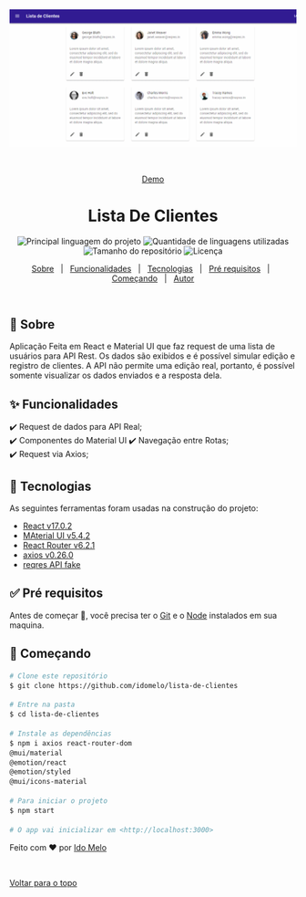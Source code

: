 <div align="center" id="top"> 
  <img src="./lista-de-clientes.gif" alt="Lista De Clientes" width="600"/>

  &#xa0;

  <a href="https://listadeclientes.vercel.app/">Demo</a>
</div>

<h1 align="center">Lista De Clientes</h1>

<p align="center">
  <img alt="Principal linguagem do projeto" src="https://img.shields.io/github/languages/top/idomelo/lista-de-clientes?color=56BEB8">

  <img alt="Quantidade de linguagens utilizadas" src="https://img.shields.io/github/languages/count/idomelo/lista-de-clientes?color=56BEB8">

  <img alt="Tamanho do repositório" src="https://img.shields.io/github/repo-size/idomelo/lista-de-clientes?color=56BEB8">

  <img alt="Licença" src="https://img.shields.io/github/license/idomelo/lista-de-clientes?color=56BEB8">

  <!-- <img alt="Github issues" src="https://img.shields.io/github/issues/idomelo/lista-de-clientes?color=56BEB8" /> -->

  <!-- <img alt="Github forks" src="https://img.shields.io/github/forks/idomelo/lista-de-clientes?color=56BEB8" /> -->

  <!-- <img alt="Github stars" src="https://img.shields.io/github/stars/idomelo/lista-de-clientes?color=56BEB8" /> -->
</p>

<!-- Status -->

<!-- <h4 align="center"> 
	🚧  Lista De Clientes 🚀 Em construção...  🚧
</h4> 

<hr> -->

<p align="center">
  <a href="#dart-sobre">Sobre</a> &#xa0; | &#xa0;
  <a href="#sparkles-funcionalidades">Funcionalidades</a> &#xa0; | &#xa0;
  <a href="#rocket-tecnologias">Tecnologias</a> &#xa0; | &#xa0;
  <a href="#white_check_mark-pré-requesitos">Pré requisitos</a> &#xa0; | &#xa0;
  <a href="#checkered_flag-começando">Começando</a> &#xa0; | &#xa0;
  <a href="https://github.com/idomelo" target="_blank">Autor</a>
</p>

<br>

## :dart: Sobre ##

Aplicação Feita em React e Material UI que faz request de uma lista de usuários para API Rest.
Os dados são exibidos e é possível simular edição e registro de clientes. A API não permite uma edição real, portanto, é possível somente visualizar os dados enviados e a resposta dela.

## :sparkles: Funcionalidades ##

:heavy_check_mark: Request de dados para API Real;\
:heavy_check_mark: Componentes do Material UI
:heavy_check_mark: Navegação entre Rotas;\
:heavy_check_mark: Request via Axios;

## :rocket: Tecnologias ##

As seguintes ferramentas foram usadas na construção do projeto:

- [React v17.0.2](https://pt-br.reactjs.org/)
- [MAterial UI v5.4.2](https://mui.com/)
- [React Router v6.2.1](https://reactrouter.com/)
- [axios v0.26.0](https://expo.io/)
- [reqres API fake](https://reqres.in/)


## :white_check_mark: Pré requisitos ##

Antes de começar :checkered_flag:, você precisa ter o [Git](https://git-scm.com) e o [Node](https://nodejs.org/en/) instalados em sua maquina.

## :checkered_flag: Começando ##

```bash
# Clone este repositório
$ git clone https://github.com/idomelo/lista-de-clientes

# Entre na pasta
$ cd lista-de-clientes

# Instale as dependências
$ npm i axios react-router-dom 
@mui/material
@emotion/react
@emotion/styled
@mui/icons-material

# Para iniciar o projeto
$ npm start

# O app vai inicializar em <http://localhost:3000>
```

Feito com :heart: por <a href="https://github.com/idomelo" target="_blank">Ido Melo</a>

&#xa0;

<a href="#top">Voltar para o topo</a>
